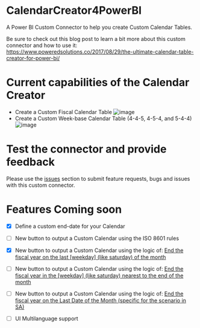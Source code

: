 # CalendarCreator4PowerBI
A Power BI Custom Connector to help you create Custom Calendar Tables.

Be sure to check out this blog post to learn a bit more about this custom connector and how to use it:
https://www.poweredsolutions.co/2017/08/29/the-ultimate-calendar-table-creator-for-power-bi/

# Current capabilities of the Calendar Creator
- Create a Custom Fiscal Calendar Table
![image](https://user-images.githubusercontent.com/9544580/29850499-dbb9fe48-8cf3-11e7-96b2-c51ee93de108.png)
- Create a Custom Week-base Calendar Table (4-4-5, 4-5-4, and 5-4-4)
![image](https://user-images.githubusercontent.com/9544580/29850514-efecb5ea-8cf3-11e7-8bc7-ef8820bddb4c.png)

# Test the connector and provide feedback
Please use the [issues](https://github.com/migueesc123/CalendarCreator4PowerBI/issues)  section to submit feature requests, bugs and issues with this custom connector.

# Features Coming soon
- [x]  Define a custom end-date for your Calendar
- [ ]  New button to output a Custom Calendar using the ISO 8601 rules
- [x]  New button to output a Custom Calendar using the logic of: [End the fiscal year on the last [weekday] (like saturday) of the month ](https://en.wikipedia.org/wiki/Accounting_period#Last_Saturday_of_the_month_at_fiscal_year_end)
- [ ]  New button to output a Custom Calendar using the logic of: [End the fiscal year in the [weekday] (like saturday) nearest to the end of the month](https://en.wikipedia.org/wiki/Accounting_period#Saturday_nearest_the_end_of_month)
- [ ]  New button to output a Custom Calendar using the logic of: [End the fiscal year on the Last Date of the Month (specific for the scenario in SA)](https://en.wikipedia.org/wiki/Fiscal_year#South_Africa)
- [ ]  UI Multilanguage support


